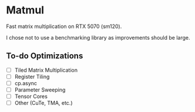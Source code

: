 # Matmul

Fast matrix multiplication on RTX 5070 (sm120).

I chose not to use a benchmarking library as improvements should be large.

## To-do Optimizations

- [ ] Tiled Matrix Multiplication
- [ ] Register Tiling
- [ ] cp.async
- [ ] Parameter Sweeping
- [ ] Tensor Cores
- [ ] Other (CuTe, TMA, etc.)
